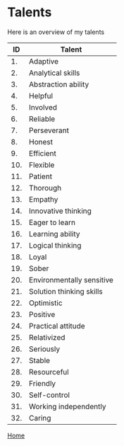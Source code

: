 # Talents

Here is an overview of my talents

| ID | Talent |
| --- | --- |
| 1. | Adaptive |
| 2. | Analytical skills |
| 3. | Abstraction ability |
| 4. | Helpful |
| 5. | Involved |
| 6. | Reliable |
| 7. | Perseverant |
| 8. | Honest |
| 9. | Efficient |
| 10.| Flexible |
| 11.| Patient |
| 12.| Thorough |
| 13.| Empathy |
| 14.| Innovative thinking |
| 15.| Eager to learn |
| 16.| Learning ability |
| 17.| Logical thinking |
| 18.| Loyal |
| 19.| Sober |
| 20.| Environmentally sensitive |
| 21.| Solution thinking skills |
| 22.| Optimistic |
| 23.| Positive |
| 24.| Practical attitude |
| 25.| Relativized |
| 26.| Seriously |
| 27.| Stable |
| 28.| Resourceful |
| 29.| Friendly |
| 30.| Self-control |
| 31.| Working independently |
| 32.| Caring |

[Home](/index.en)
